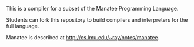 
This is a compiler for a subset of the Manatee Programming Language.

Students can fork this repository to build compilers and interpreters for the full language.

Manatee is described at http://cs.lmu.edu/~ray/notes/manatee.
